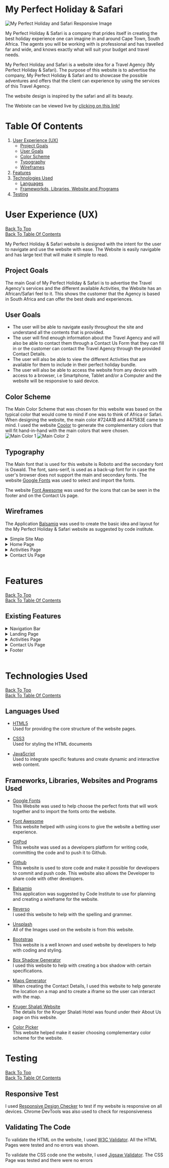 # My Perfect Holiday & Safari

![My Perfect Holiday and Safari Responsive Image](assets/images/responsive-example.png)

My Perfect Holiday & Safari is a company that prides itself in creating the best holiday experience one can imagine in and around Cape Town, South Africa. The agents you will be working with is professional and has travelled far and wide, and knows exactly what will suit your budget and travel needs.

My Perfect Holiday and Safari is a website idea for a Travel Agency (My Perfect Holiday & Safari). 
The purpose of this website is to advertise the company, My Perfect Holiday & Safari and to showcase the possible adventures and offers that the client
can experience by using the services of this Travel Agency.

The website design is inspired by the safari and all its beauty.

The Webiste can be viewed live by [clicking on this link!](https://quack842.github.io/my-perfect-holiday/)

# Table Of Contents

1. [User Experience (UX)](#user-experience-ux)
    * [Project Goals](#project-goals)
    * [User Goals](#user-goals)
    * [Color Scheme](#color-scheme)
    * [Typography](#typography)
    * [Wireframes](#wireframes)
2. [Features](#features)
3. [Technologies Used](#technologies-used)
    * [Languages](#languages-used)
    * [Frameworkds, Libraries, Website and Programs](#frameworks-libraries-websites-and-programs-used)
4. [Testing](#testing)

# User Experience (UX)
[Back To Top](#my-perfect-holiday--safari) <br>
[Back To Table Of Contents](#table-of-contents)

My Perfect Holiday & Safari website is designed with the intent for the user to navigate and use the website with
ease. 
The Website is easily navigable and has large text that will make it simple to read.

## Project Goals

The main Goal of My Perfect Holiday & Safari is to advertise the Travel Agency's services and the different available Activities, the Website has an African/Safari feel to it. This shows the customer that the Agency is based in South Africa and can offer the best deals and experiences.

## User Goals

* The user will be able to navigate easily throughout the site and understand all the contents that is provided.
* The user will find enough information about the Travel Agency and will also be able to contact them through a Contact Us Form that they can fill in 
or the customer can contact the Travel Agency through the provided Contact Details.
* The user will also be able to view the different Activities that are available for them to include in their perfect holiday bundle.
* The user will also be able to access the website from any device with access to a browser, i.e Smartphone, Tablet and/or a Computer and the website will be responsive to said device.

## Color Scheme

The Main Color Scheme that was chosen for this website was based on the typical color that would come to mind if one was to think of Africa or Safari. When designing the website, the main color #724A1B and #47583E came to mind. I used the website [Coolor](https://coolors.co/) to generate the complementary colors that will fit hand-in-hand with the main colors that were chosen. <br>
![Main Color 1](assets/images/main-color-1.png) ![Main Color 2](assets/images/main-color-2.png)

## Typography

The Main font that is used for this website is Roboto and the secondary font is Oswald. The font, sans-serif, is used as a back-up font for in case the user's browser does not support the main and secondary fonts. The website [Google Fonts](https://fonts.google.com/) was used to select and import the fonts.

The website [Font Awesome](https://fontawesome.com/) was used for the icons that can be seen in the footer and on the Contact Us page.

## Wireframes

The Application [Balsamiq](https://balsamiq.com/) was used to create the basic idea and layout for the My Perfect Holiday & Safari website as suggested by code institute.
<details>
    <summary>Simple Site Map</summary>
    
![Website Layout Main](assets/images/website-main-layout.png) <br>
This Sitemap was designed to get the basic layout and structure of the website.

</details>
<details>
    <summary>Home Page</summary>
    
![Website Layout Main](assets/images/website-layout-home.png) <br>
The Home Page is a simple page with information about the Travel Agency and what they can offer. In The original design, The About Page was included as an extra html page. It was suggested by my Mentor that it might be a better and cleaner idea to combine the Home and About Us page, I agreed to that suggestion and added the About Us Information below the Home Page Information.

</details>
<details>
    <summary>Activities Page</summary>
    
![Website Layout Main](assets/images/website-layout-activities.png) <br>
On the Activities Page, there are 5 cards that are presented and will flip around and reveal the related information when the card is clicked/hovered over.

In the original design, the Hero image was displayed at the top of the Activities and Contact Us pages. My Mentor asked if the hero image was needed on the other pages as well and challenged me to find a way to show the relation to the pages without a hero image on every single page. I came to the conclusion that having a shadow below the navigation bar will show the relation between the pages without the need of the hero image on each page.

</details>
<details>
    <summary>Contact Us Page</summary>
    
![Website Layout Main](assets/images/website-layout-contact.png) <br>
On the Contact Us Page, there are two panels, a left and a right panel. The left panel displays the Contact Form and the Right Panel Displays the Contact Information.
</details>
 <br>

# Features
[Back To Top](#my-perfect-holiday--safari) <br>
[Back To Table Of Contents](#table-of-contents)

## Existing Features
<details>
<summary>
Navigation Bar
</summary>
 The Navigation bar is featured across all three pages and allows the user to navigate around the website using the Home, Activities and Contact Us links provided. The Navigation bar is identical on all three pages and this will allow for the user to navigate around with ease. The current page that is selected will be highlighted so the user will know on what page they currently are on. <br>

 ![Navigation Bar](assets/images/navbar-image.png)
</details>
<details>
<summary>
Landing Page
</summary>
 The landing page includes a hero image that is the first image the user will see when the website opens. On the image is a short text that briefly tells the user what to expect about the website. AS the user scrolls down, they will see more information about the Travel Agency and what to expect about the website. <br>

 ![Main Hero Sample](assets/images/main-hero-image.png)
</details>

<details>
<summary>
Activities Page
</summary>
On the Activities page, the user will be able to see what kind of activities are available to help build the perfect holiday. There are about 5 flip cards and each one will have a picture on the front of the card and when the user hovers over the card, it will flip around and reveal items related to the type of activities.
  <br>

 ![Activities Page](assets/images/activities-layout.png)
</details>

<details>
<summary>
Contact Us Page
</summary>
When the user go to the Contact Us Page, they will have two types of contact options. On the Left side of the page is a contact us Form that the user will be able to fill in and it will send the message to the Travel Agency. On The Right hand side of the website, there will be contact details that the user can use to contact the Travel Agency self. The map on the Contact Details shows the exact location and the map is interactive, and allows the user to zoom in, out and move it all about.
  <br>
<img src="assets/images/contact-us-form.png" width="325px"> <img src="assets/images/contact-us-details.png" width="300px">
</details>

<details>
<summary>
Footer
</summary>
The Footer has a simple design that shows the social tags. Each tag links to the relative social media page and all links will open in a new tab and keep the current website open as well, this will make it easy for the user to navigate and the user would not have to worry about navigating back to the website. There is also an on hover effect on the social media links, it will change color, rotate and grow bigger.
  <br>

  ![Footer](assets/images/footer.png)
</details>

<br>

# Technologies Used

[Back To Top](#my-perfect-holiday--safari) <br>
[Back To Table Of Contents](#table-of-contents)

## Languages Used
* [HTML5](https://en.wikipedia.org/wiki/HTML5) <br>
Used for providing the core structure of the website pages. <br>

* [CSS3](https://en.wikipedia.org/wiki/CSS#CSS_3) <br>
Used for styling the HTML documents <br>

* [JavaScript](https://en.wikipedia.org/wiki/JavaScript) <br>
Used to integrate specific features and create dynamic and interactive web content.

## Frameworks, Libraries, Websites and Programs Used
* [Google Fonts](https://fonts.google.com/) <br>
This Website was used to help choose the perfect fonts that will work together and to import the fonts onto the website. <br>

* [Font Awesome](https://fontawesome.com/) <br>
This website helped with using icons to give the website a betting user experience. <br>

* [GitPod](https://www.gitpod.io/) <br>
This website was used as a developers platform for writing code, committing the code and to push it to Github. <br>

* [Github](https://github.com/) <br>
This website is used to store code and make it possible for developers to commit and push code. This website also allows the Developer to share code with other developers.

* [Balsamiq](https://balsamiq.com/) <br>
This application was suggested by Code Institute to use for planning and creating a wireframe for the website. <br>

* [Reverso](https://www.reverso.net/spell-checker/english-spelling-grammar/) <br>
I used this website to help with the spelling and grammer.

* [Unsplash](https://unsplash.com/) <br>
All of the Images used on the website is from this website. <br>

* [Bootstrap](https://getbootstrap.com/) <br>
This website is a well known and used website by developers to help with coding and styling.

* [Box Shadow Generator](https://html-css-js.com/css/generator/box-shadow/) <br>
I used this website to help with creating a box shadow with certain specifications.

* [Maps Generator](https://www.maps.ie/create-google-map/) <br>
When creating the Contact Details, I used this website to help generate the location on a map and to create a iframe so the user can interact with the map.

* [Kruger Shalati Website](https://www.krugershalati.com/about-us/) <br>
The details for the Kruger Shalati Hotel was found under their About Us page on this website. <br>

* [Color Picker](https://coolors.co/) <br>
This website helped make it easier choosing complementary color scheme for the website. <br>

# Testing

[Back To Top](#my-perfect-holiday--safari) <br>
[Back To Table Of Contents](#table-of-contents) <br>

## Responsive Test

I used [Responsive Design Checker](https://responsivedesignchecker.com/) to test if my website is responsive on all devices. Chrome DevTools was also used to check for responsiveness 

## Validating The Code
To validate the HTML on the website, I used [W3C Validator](https://validator.w3.org/#validate_by_input).
All the HTML Pages were tested and no errors was shown.

To validate the CSS code one the website, I used [Jigsaw Validator](https://jigsaw.w3.org/css-validator/#validate_by_input).
The CSS Page was tested and there were no errors
